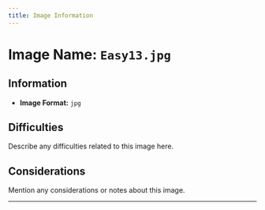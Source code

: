 ```yaml
---
title: Image Information
---
```


# Image Name: `Easy13.jpg`

## Information

- **Image Format:** `jpg`

## Difficulties

Describe any difficulties related to this image here.

## Considerations

Mention any considerations or notes about this image.

---
